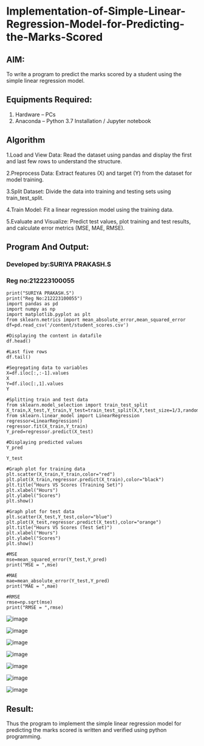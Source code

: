 # Implementation-of-Simple-Linear-Regression-Model-for-Predicting-the-Marks-Scored

## AIM:
To write a program to predict the marks scored by a student using the simple linear regression model.

## Equipments Required:
1. Hardware – PCs
2. Anaconda – Python 3.7 Installation / Jupyter notebook

## Algorithm
1.Load and View Data: Read the dataset using pandas and display the first and last few rows to understand the structure.<br>

2.Preprocess Data: Extract features (X) and target (Y) from the dataset for model training.<br>

3.Split Dataset: Divide the data into training and testing sets using train_test_split.<br>

4.Train Model: Fit a linear regression model using the training data.<br>

5.Evaluate and Visualize: Predict test values, plot training and test results, and calculate error metrics (MSE, MAE, RMSE).

## Program And Output:
### Developed by:SURIYA PRAKASH.S
### Reg no:212223100055
```
print("SURIYA PRAKASH.S")
print("Reg No:212223100055")
import pandas as pd
import numpy as np
import matplotlib.pyplot as plt
from sklearn.metrics import mean_absolute_error,mean_squared_error
df=pd.read_csv('/content/student_scores.csv')

#Displaying the content in datafile
df.head()

#Last five rows
df.tail()

#Segregating data to variables
X=df.iloc[:,:-1].values
X
Y=df.iloc[:,1].values
Y

#Splitting train and test data
from sklearn.model_selection import train_test_split
X_train,X_test,Y_train,Y_test=train_test_split(X,Y,test_size=1/3,random_state=0)
from sklearn.linear_model import LinearRegression
regressor=LinearRegression()
regressor.fit(X_train,Y_train)
Y_pred=regressor.predict(X_test)

#Displaying predicted values
Y_pred

Y_test

#Graph plot for training data
plt.scatter(X_train,Y_train,color="red")
plt.plot(X_train,regressor.predict(X_train),color="black")
plt.title("Hours VS Scores (Training Set)")
plt.xlabel("Hours")
plt.ylabel("Scores")
plt.show()

#Graph plot for test data
plt.scatter(X_test,Y_test,color="blue")
plt.plot(X_test,regressor.predict(X_test),color="orange")
plt.title("Hours VS Scores (Test Set)")
plt.xlabel("Hours")
plt.ylabel("Scores")
plt.show()

#MSE
mse=mean_squared_error(Y_test,Y_pred)
print("MSE = ",mse)

#MAE
mae=mean_absolute_error(Y_test,Y_pred)
print("MAE = ",mae)

#RMSE
rmse=np.sqrt(mse)
print("RMSE = ",rmse)
```
![image](https://github.com/user-attachments/assets/cbb63267-0dc1-49d0-b9d8-8fcffb9536fa)


![image](https://github.com/user-attachments/assets/d4c2a29a-e721-4b34-98af-fd55e6be210f)

![image](https://github.com/user-attachments/assets/8c43bb04-b0ce-44b1-a523-d3f140063d20)

![image](https://github.com/user-attachments/assets/279d5db1-3638-4806-93e4-e9a29b06672a)

![image](https://github.com/user-attachments/assets/5d025c9d-f82d-479d-b54d-f316b8fb5980)


![image](https://github.com/user-attachments/assets/bbe0850b-5ed2-4b47-b85c-24fb40bef582)


![image](https://github.com/user-attachments/assets/59a97443-048c-4a12-8a9c-f64ea94aba8f)



## Result:
Thus the program to implement the simple linear regression model for predicting the marks scored is written and verified using python programming.
